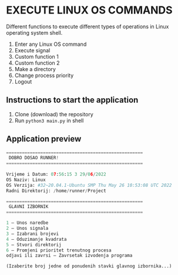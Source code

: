 # EXECUTE LINUX OS COMMANDS
Different functions to execute different types of operations in Linux operating system shell.
1. Enter any Linux OS command
2. Execute signal
3. Custom function 1
4. Custom function 2
5. Make a directory
6. Change process priority
7. Logout

## Instructions to start the application
1. Clone (download) the repository
2. Run `python3 main.py` in shell

## Application preview

```python
====================================================
 DOBRO DOSAO RUNNER!
====================================================
 
Vrijeme i Datum: 07:56:15 3 29/06/2022 
OS Naziv: Linux 
OS Verzija: #32~20.04.1-Ubuntu SMP Thu May 26 10:53:08 UTC 2022 
Radni Direktorij: /home/runner/Project 

====================================================
 GLAVNI IZBORNIK 
====================================================

1 – Unos naredbe
2 – Unos signala
3 – Izabrani brojevi
4 – Oduzimanje kvadrata
5 – Stvori direktorij
6 – Promjeni prioritet trenutnog procesa
odjavi ili zavrsi – Zavrsetak izvodenja programa

(Izaberite broj jedne od ponudenih stavki glavnog izbornika...)
```
